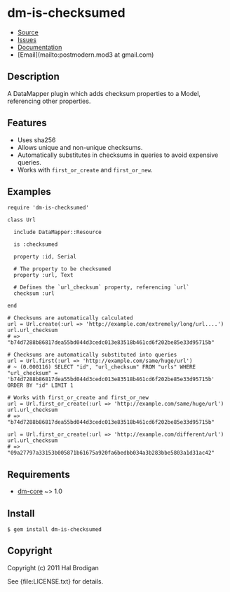 # dm-is-checksumed

* [Source](http://github.com/postmodern/dm-is-checksumed)
* [Issues](http://github.com/postmodern/dm-is-checksumed/issues)
* [Documentation](http://rubydoc.info/gems/dm-is-checksumed/frames)
* [Email](mailto:postmodern.mod3 at gmail.com)

## Description

A DataMapper plugin which adds checksum properties to a Model, referencing
other properties.

## Features

* Uses sha256
* Allows unique and non-unique checksums.
* Automatically substitutes in checksums in queries to avoid expensive
  queries.
* Works with `first_or_create` and `first_or_new`.

## Examples

    require 'dm-is-checksumed'

    class Url

      include DataMapper::Resource

      is :checksumed

      property :id, Serial

      # The property to be checksumed
      property :url, Text

      # Defines the `url_checksum` property, referencing `url`
      checksum :url

    end

    # Checksums are automatically calculated
    url = Url.create(:url => 'http://example.com/extremely/long/url....')
    url.url_checksum
    # => "b74d7288b86817dea55bd044d3cedc013e83518b461cd6f202be85e33d95715b"

    # Checksums are automatically substituted into queries
    url = Url.first(:url => 'http://example.com/same/huge/url')
    # ~ (0.000116) SELECT "id", "url_checksum" FROM "urls" WHERE "url_checksum" = 'b74d7288b86817dea55bd044d3cedc013e83518b461cd6f202be85e33d95715b' ORDER BY "id" LIMIT 1

    # Works with first_or_create and first_or_new
    url = Url.first_or_create(:url => 'http://example.com/same/huge/url')
    url.url_checksum
    # => "b74d7288b86817dea55bd044d3cedc013e83518b461cd6f202be85e33d95715b"

    url = Url.first_or_create(:url => 'http://example.com/different/url')
    url.url_checksum
    # => "09a27797a33153b005871b61675a920fa6bedbb034a3b283bbe5803a1d31ac42"

## Requirements

* [dm-core](http://github.com/datamapper/dm-core) ~> 1.0

## Install

    $ gem install dm-is-checksumed

## Copyright

Copyright (c) 2011 Hal Brodigan

See {file:LICENSE.txt} for details.
